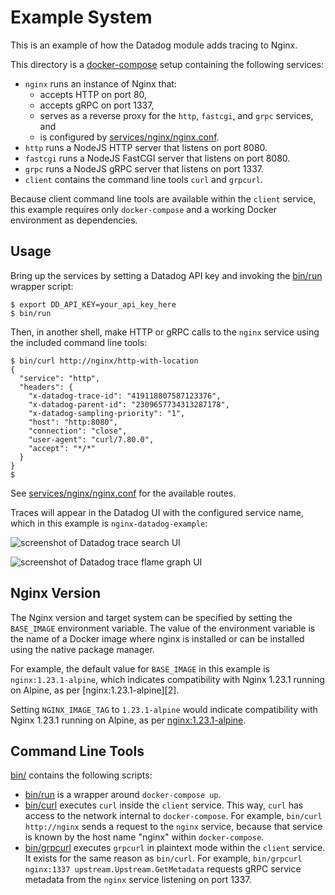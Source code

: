 Example System
==============
This is an example of how the Datadog module adds tracing to Nginx.

This directory is a [docker-compose][4] setup containing the following
services:
- `nginx` runs an instance of Nginx that:
    - accepts HTTP on port 80,
    - accepts gRPC on port 1337,
    - serves as a reverse proxy for the `http`, `fastcgi`, and `grpc` services, and
    - is configured by [services/nginx/nginx.conf](services/nginx/nginx.conf).
- `http` runs a NodeJS HTTP server that listens on port 8080.
- `fastcgi` runs a NodeJS FastCGI server that listens on port 8080.
- `grpc` runs a NodeJS gRPC server that listens on port 1337.
- `client` contains the command line tools `curl` and `grpcurl`.

Because client command line tools are available within the `client` service,
this example requires only `docker-compose` and a working Docker environment as
dependencies.

Usage
-----
Bring up the services by setting a Datadog API key and invoking the
[bin/run](bin/run) wrapper script:
```shell
$ export DD_API_KEY=your_api_key_here
$ bin/run
```
Then, in another shell, make HTTP or gRPC calls to the `nginx` service using
the included command line tools:
```shell
$ bin/curl http://nginx/http-with-location
{
  "service": "http",
  "headers": {
    "x-datadog-trace-id": "419118807587123376",
    "x-datadog-parent-id": "2309657734313287178",
    "x-datadog-sampling-priority": "1",
    "host": "http:8080",
    "connection": "close",
    "user-agent": "curl/7.80.0",
    "accept": "*/*"
  }
}
$
```
See [services/nginx/nginx.conf](services/nginx/nginx.conf) for the available routes.

Traces will appear in the Datadog UI with the configured service name, which in this example is `nginx-datadog-example`:

![screenshot of Datadog trace search UI](images/ui-1.jpg)

![screenshot of Datadog trace flame graph UI](images/ui-2.jpg)

Nginx Version
-------------
The Nginx version and target system can be specified by setting the `BASE_IMAGE`
environment variable.  The value of the environment variable is the name of a
Docker image where nginx is installed or can be installed using the native
package manager.

For example, the default value for `BASE_IMAGE` in this example is
`nginx:1.23.1-alpine`, which indicates compatibility with Nginx 1.23.1 running
on Alpine, as per [nginx:1.23.1-alpine][2].

Setting `NGINX_IMAGE_TAG` to `1.23.1-alpine` would indicate compatibility with Nginx 1.23.1 running on Alpine, as per [nginx:1.23.1-alpine][3].

Command Line Tools
------------------
[bin/](bin/) contains the following scripts:
- [bin/run](bin/run) is a wrapper around `docker-compose up`.
- [bin/curl](bin/curl) executes `curl` inside the `client` service.  This way,
  `curl` has access to the network internal to `docker-compose`.  For example,
  `bin/curl http://nginx` sends a request to the `nginx` service, because that
  service is known by the host name "nginx" within `docker-compose`.
- [bin/grpcurl](bin/grpcurl) executes `grpcurl` in plaintext mode within the
  `client` service.  It exists for the same reason as `bin/curl`.  For example,
  `bin/grpcurl nginx:1337 upstream.Upstream.GetMetadata` requests gRPC service
  metadata from the `nginx` service listening on port 1337.

[1]: https://hub.docker.com/_/nginx/
[3]: https://hub.docker.com/layers/nginx/library/nginx/1.23.1-alpine/images/sha256-2959a35e1b1e61e2419c01e0e457f75497e02d039360a658b66ff2d4caab19c4?context=explore
[4]: https://docs.docker.com/compose/
